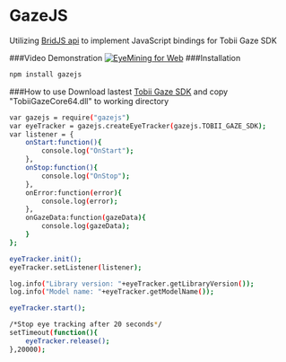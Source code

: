 GazeJS
======
Utilizing [BridJS api](http://bridj.googlecode.com) to implement JavaScript bindings for Tobii Gaze SDK

###Video Demonstration
[![EyeMining for Web](http://img.youtube.com/vi/lptzZq5zj1M/0.jpg)](http://www.youtube.com/watch?v=lptzZq5zj1M&feature)
###Installation
``` bash
npm install gazejs
```
###How to use
Download lastest [Tobii Gaze SDK](http://developer.tobii.com/?wpdmdl=85) and copy "TobiiGazeCore64.dll" to working directory
``` bash
var gazejs = require("gazejs")
var eyeTracker = gazejs.createEyeTracker(gazejs.TOBII_GAZE_SDK);
var listener = {
    onStart:function(){
        console.log("OnStart");
    },
    onStop:function(){
        console.log("OnStop");
    },
    onError:function(error){
        console.log(error);
    },
    onGazeData:function(gazeData){
        console.log(gazeData);
    }
};

eyeTracker.init();
eyeTracker.setListener(listener);

log.info("Library version: "+eyeTracker.getLibraryVersion());
log.info("Model name: "+eyeTracker.getModelName());

eyeTracker.start();

/*Stop eye tracking after 20 seconds*/
setTimeout(function(){
    eyeTracker.release();
},20000);

```
